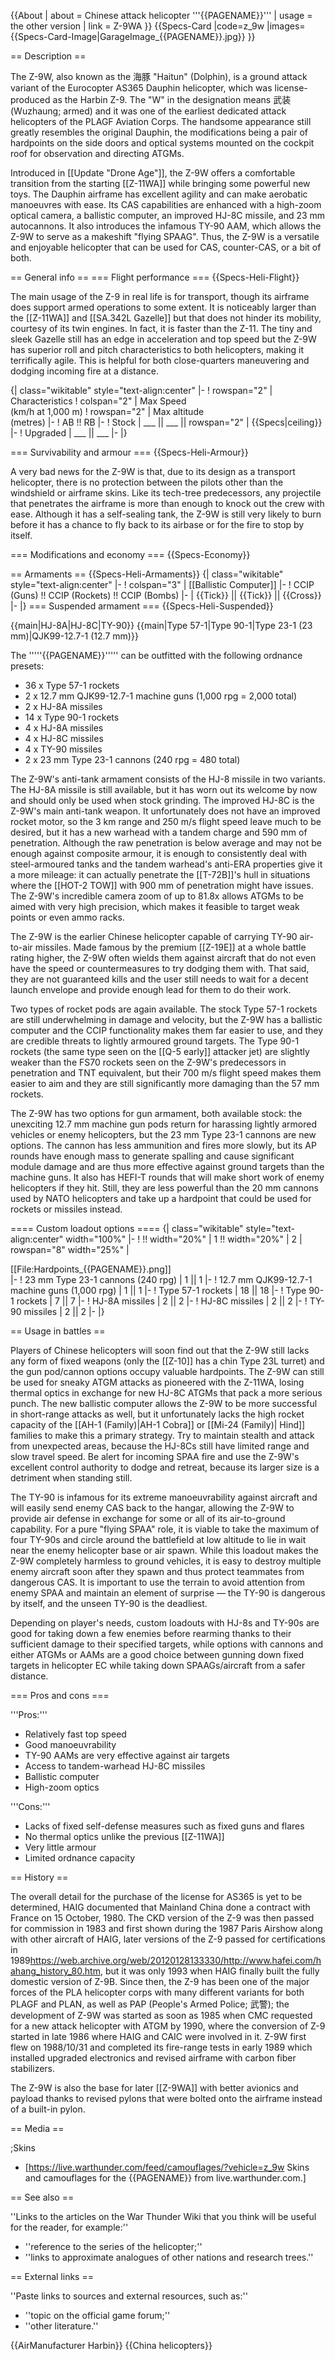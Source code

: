 {{About
| about = Chinese attack helicopter '''{{PAGENAME}}'''
| usage = the other version
| link = Z-9WA
}}
{{Specs-Card
|code=z_9w
|images={{Specs-Card-Image|GarageImage_{{PAGENAME}}.jpg}}
}}

== Description ==
<!-- ''In the description, the first part should be about the history of and the creation and combat usage of the helicopter, as well as its key features. In the second part, tell the reader about the helicopter in the game. Insert a screenshot of the vehicle, so that if the novice player does not remember the vehicle by name, he will immediately understand what kind of vehicle the article is talking about.'' -->

The Z-9W, also known as the 海豚 "Haitun" (Dolphin), is a ground attack variant of the Eurocopter AS365 Dauphin helicopter, which was license-produced as the Harbin Z-9. The "W" in the designation means 武装 (Wuzhaung; armed) and it was one of the earliest dedicated attack helicopters of the PLAGF Aviation Corps. The handsome appearance still greatly resembles the original Dauphin, the modifications being a pair of hardpoints on the side doors and optical systems mounted on the cockpit roof for observation and directing ATGMs.

Introduced in [[Update "Drone Age"]], the Z-9W offers a comfortable transition from the starting [[Z-11WA]] while bringing some powerful new toys. The Dauphin airframe has excellent agility and can make aerobatic manoeuvres with ease. Its CAS capabilities are enhanced with a high-zoom optical camera, a ballistic computer, an improved HJ-8C missile, and 23 mm autocannons. It also introduces the infamous TY-90 AAM, which allows the Z-9W to serve as a makeshift "flying SPAAG". Thus, the Z-9W is a versatile and enjoyable helicopter that can be used for CAS, counter-CAS, or a bit of both.

== General info ==
=== Flight performance ===
{{Specs-Heli-Flight}}
<!-- ''Describe how the helicopter behaves in the air. Speed, manoeuvrability, acceleration and allowable loads - these are the most important characteristics of the vehicle.'' -->

The main usage of the Z-9 in real life is for transport, though its airframe does support armed operations to some extent. It is noticeably larger than the [[Z-11WA]] and [[SA.342L Gazelle]] but that does not hinder its mobility, courtesy of its twin engines. In fact, it is faster than the Z-11. The tiny and sleek Gazelle still has an edge in acceleration and top speed but the Z-9W has superior roll and pitch characteristics to both helicopters, making it terrifically agile. This is helpful for both close-quarters maneuvering and dodging incoming fire at a distance.

{| class="wikitable" style="text-align:center"
|-
! rowspan="2" | Characteristics
! colspan="2" | Max Speed<br>(km/h at 1,000 m)
! rowspan="2" | Max altitude<br>(metres)
|-
! AB !! RB
|-
! Stock
| ___ || ___ || rowspan="2" | {{Specs|ceiling}}
|-
! Upgraded
| ___ || ___
|-
|}

=== Survivability and armour ===
{{Specs-Heli-Armour}}
<!-- ''Examine the survivability of the helicopter. Note how vulnerable the structure is and how secure the pilot is, whether the fuel tanks are armoured, etc. Describe the armour, if there is any, and also mention the vulnerability of other critical systems.'' -->
A very bad news for the Z-9W is that, due to its design as a transport helicopter, there is no protection between the pilots other than the windshield or airframe skins. Like its tech-tree predecessors, any projectile that penetrates the airframe is more than enough to knock out the crew with ease. Although it has a self-sealing tank, the Z-9W is still very likely to burn before it has a chance to fly back to its airbase or for the fire to stop by itself.

=== Modifications and economy ===
{{Specs-Economy}}

== Armaments ==
{{Specs-Heli-Armaments}}
{| class="wikitable" style="text-align:center"
|-
! colspan="3" | [[Ballistic Computer]]
|-
! CCIP (Guns) !! CCIP (Rockets) !! CCIP (Bombs)
|-
| {{Tick}} || {{Tick}} || {{Cross}}
|-
|}
=== Suspended armament ===
{{Specs-Heli-Suspended}}
<!-- ''Describe the helicopter's suspended armament: additional cannons under the winglets, any bombs, and rockets. Since any helicopter is essentially only a platform for suspended weaponry, this section is significant and deserves your special attention. If there is no suspended weaponry remove this subsection.'' -->
{{main|HJ-8A|HJ-8C|TY-90}}
{{main|Type 57-1|Type 90-1|Type 23-1 (23 mm)|QJK99-12.7-1 (12.7 mm)}}

The '''''{{PAGENAME}}''''' can be outfitted with the following ordnance presets:

* 36 x Type 57-1 rockets
* 2 x 12.7 mm QJK99-12.7-1 machine guns (1,000 rpg = 2,000 total)
* 2 x HJ-8A missiles
* 14 x Type 90-1 rockets
* 4 x HJ-8A missiles
* 4 x HJ-8C missiles
* 4 x TY-90 missiles
* 2 x 23 mm Type 23-1 cannons (240 rpg = 480 total)

The Z-9W's anti-tank armament consists of the HJ-8 missile in two variants. The HJ-8A missile is still available, but it has worn out its welcome by now and should only be used when stock grinding. The improved HJ-8C is the Z-9W's main anti-tank weapon. It unfortunately does not have an improved rocket motor, so the 3 km range and 250 m/s flight speed leave much to be desired, but it has a new warhead with a tandem charge and 590 mm of penetration. Although the raw penetration is below average and may not be enough against composite armour, it is enough to consistently deal with steel-armoured tanks and the tandem warhead's anti-ERA properties give it a more mileage: it can actually penetrate the [[T-72B]]'s hull in situations where the [[HOT-2 TOW]] with 900 mm of penetration might have issues. The Z-9W's incredible camera zoom of up to 81.8x allows ATGMs to be aimed with very high precision, which makes it feasible to target weak points or even ammo racks.

The Z-9W is the earlier Chinese helicopter capable of carrying TY-90 air-to-air missiles. Made famous by the premium [[Z-19E]] at a whole battle rating higher, the Z-9W often wields them against aircraft that do not even have the speed or countermeasures to try dodging them with. That said, they are not guaranteed kills and the user still needs to wait for a decent launch envelope and provide enough lead for them to do their work.

Two types of rocket pods are again available. The stock Type 57-1 rockets are still underwhelming in damage and velocity, but the Z-9W has a ballistic computer and the CCIP functionality makes them far easier to use, and they are credible threats to lightly armoured ground targets. The Type 90-1 rockets (the same type seen on the [[Q-5 early]] attacker jet) are slightly weaker than the FS70 rockets seen on the Z-9W's predecessors in penetration and TNT equivalent, but their 700 m/s flight speed makes them easier to aim and they are still significantly more damaging than the 57 mm rockets.

The Z-9W has two options for gun armament, both available stock: the unexciting 12.7 mm machine gun pods return for harassing lightly armored vehicles or enemy helicopters, but the 23 mm Type 23-1 cannons are new options. The cannon has less ammunition and fires more slowly, but its AP rounds have enough mass to generate spalling and cause significant module damage and are thus more effective against ground targets than the machine guns. It also has HEFI-T rounds that will make short work of enemy helicopters if they hit. Still, they are less powerful than the 20 mm cannons used by NATO helicopters and take up a hardpoint that could be used for rockets or missiles instead.



==== Custom loadout options ====
{| class="wikitable" style="text-align:center" width="100%"
|-
! !! width="20%" | 1 !! width="20%" | 2
| rowspan="8" width="25%" | <div class="ttx-image">[[File:Hardpoints_{{PAGENAME}}.png]]</div>
|-
! 23 mm Type 23-1 cannons (240 rpg)
| 1 || 1
|-
! 12.7 mm QJK99-12.7-1 machine guns (1,000 rpg)
| 1 || 1
|-
! Type 57-1 rockets
| 18 || 18
|-
! Type 90-1 rockets
| 7 || 7
|-
! HJ-8A missiles
| 2 || 2
|-
! HJ-8C missiles
| 2 || 2
|-
! TY-90 missiles
| 2 || 2
|-
|}

== Usage in battles ==
<!-- ''Describe the tactics of playing in a helicopter, the features of using the helicopter in a team and advice on tactics. Refrain from creating a "guide" - do not impose a single point of view, but instead, give the reader food for thought. Examine the most dangerous enemies and give recommendations on fighting them. If necessary, note the specifics of the game in different modes (AB, RB, SB).'' -->
Players of Chinese helicopters will soon find out that the Z-9W still lacks any form of fixed weapons (only the [[Z-10]] has a chin Type 23L turret) and the gun pod/cannon options occupy valuable hardpoints. The Z-9W can still be used for sneaky ATGM attacks as pioneered with the Z-11WA, losing thermal optics in exchange for new HJ-8C ATGMs that pack a more serious punch. The new ballistic computer allows the Z-9W to be more successful in short-range attacks as well, but it unfortunately lacks the high rocket capacity of the [[AH-1 (Family)|AH-1 Cobra]] or [[Mi-24 (Family)| Hind]] families to make this a primary strategy. Try to maintain stealth and attack from unexpected areas, because the HJ-8Cs still have limited range and slow travel speed. Be alert for incoming SPAA fire and use the Z-9W's excellent control authority to dodge and retreat, because its larger size is a detriment when standing still.

The TY-90 is infamous for its extreme manoeuvrability against aircraft and will easily send enemy CAS back to the hangar, allowing the Z-9W to provide air defense in exchange for some or all of its air-to-ground capability. For a pure "flying SPAA" role, it is viable to take the maximum of four TY-90s and circle around the battlefield at low altitude to lie in wait near the enemy helicopter base or air spawn. While this loadout makes the Z-9W completely harmless to ground vehicles, it is easy to destroy multiple enemy aircraft soon after they spawn and thus protect teammates from dangerous CAS. It is important to use the terrain to avoid attention from enemy SPAA and maintain an element of surprise — the TY-90 is dangerous by itself, and the unseen TY-90 is the deadliest.

Depending on player's needs, custom loadouts with HJ-8s and TY-90s are good for taking down a few enemies before rearming thanks to their sufficient damage to their specified targets, while options with cannons and either ATGMs or AAMs are a good choice between gunning down fixed targets in helicopter EC while taking down SPAAGs/aircraft from a safer distance.

=== Pros and cons ===
<!-- ''Summarise and briefly evaluate the vehicle in terms of its characteristics and combat effectiveness. Mark its pros and cons in the bulleted list. Try not to use more than 6 points for each of the characteristics. Avoid using categorical definitions such as "bad", "good" and the like - use substitutions with softer forms such as "inadequate" and "effective".'' -->
'''Pros:'''

* Relatively fast top speed
* Good manoeuvrability
* TY-90 AAMs are very effective against air targets
* Access to tandem-warhead HJ-8C missiles
* Ballistic computer
* High-zoom optics

'''Cons:'''

* Lacks of fixed self-defense measures such as fixed guns and flares
* No thermal optics unlike the previous [[Z-11WA]]
* Very little armour
* Limited ordnance capacity

== History ==
<!-- ''Describe the history of the creation and combat usage of the helicopter in more detail than in the introduction. If the historical reference turns out to be too long, take it to a separate article, taking a link to the article about the vehicle and adding a block "/History" (example: <nowiki>https://wiki.warthunder.com/(Vehicle-name)/History</nowiki>) and add a link to it here using the <code>main</code> template. Be sure to reference text and sources by using <code><nowiki><ref></ref></nowiki></code>, as well as adding them at the end of the article with <code><nowiki><references /></nowiki></code>. This section may also include the vehicle's dev blog entry (if applicable) and the in-game encyclopedia description (under <code><nowiki>=== In-game description ===</nowiki></code>, also if applicable).'' -->
The overall detail for the purchase of the license for AS365 is yet to be determined, HAIG documented that Mainland China done a contract with France on 15 October, 1980. The CKD version of the Z-9 was then passed for commission in 1983 and first shown during the 1987 Paris Airshow along with other aircraft of HAIG, later versions of the Z-9 passed for certifications in 1989<ref>https://web.archive.org/web/20120128133330/http://www.hafei.com/hahang_history_80.htm</ref>, but it was only 1993 when HAIG finally built the fully domestic version of Z-9B. Since then, the Z-9 has been one of the major forces of the PLA helicopter corps with many different variants for both PLAGF and PLAN, as well as PAP (People's Armed Police; 武警); the development of Z-9W was started as soon as 1985 when CMC requested for a new attack helicopter with ATGM by 1990, where the conversion of Z-9 started in late 1986 where HAIG and CAIC were involved in it. Z-9W first flew on 1988/10/31 and completed its fire-range tests in early 1989 which installed upgraded electronics and revised airframe with carbon fiber stabilizers.

The Z-9W is also the base for later [[Z-9WA]] with better avionics and payload thanks to revised pylons that were bolted onto the airframe instead of a built-in pylon.

== Media ==
<!-- ''Excellent additions to the article would be video guides, screenshots from the game, and photos.'' -->

;Skins
* [https://live.warthunder.com/feed/camouflages/?vehicle=z_9w Skins and camouflages for the {{PAGENAME}} from live.warthunder.com.]

== See also ==
<!-- ''Links to the articles on the War Thunder Wiki that you think will be useful for the reader, for example:''
* ''reference to the series of the helicopter;''
* ''links to approximate analogues of other nations and research trees.'' -->
''Links to the articles on the War Thunder Wiki that you think will be useful for the reader, for example:''

* ''reference to the series of the helicopter;''
* ''links to approximate analogues of other nations and research trees.''

== External links ==
<!-- ''Paste links to sources and external resources, such as:''
* ''topic on the official game forum;''
* ''other literature.'' -->
''Paste links to sources and external resources, such as:''

* ''topic on the official game forum;''
* ''other literature.''

{{AirManufacturer Harbin}}
{{China helicopters}}
<references />